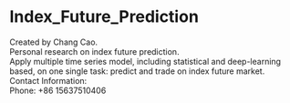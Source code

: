 # Index_Future_Prediction
Created by Chang Cao.<br>
Personal research on index future prediction. <br>
Apply multiple time series model, including statistical and deep-learning based, on one single task: predict and trade on index future market. <br>
Contact Information:<br>
Phone: +86 15637510406<br>
